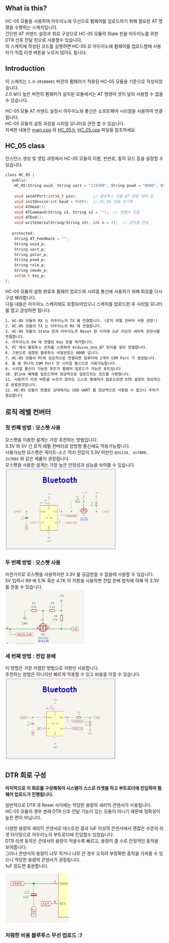 ## What is this?

HC-05 모듈을 사용하여 아두이노에 무선으로 펌웨어를 업로드하기 위해 필요한 AT 명령을 수행하는 스케치입니다.  
간단한 AT 커맨드 설정과 회로 구성으로 HC-05 모듈의 State 핀을 아두이노를 위한 DTR 신호 전달 핀으로 사용할수 있습니다.  
이 스케치에 작성된 코드를 실행하면 HC-05 로 아두이노에 펌웨어를 업로드할때 사용자가 직접 리셋 버튼을 누르지 않아도 됩니다.

## Introduction

이 스케치는 `2.0-20100601` 버전의 펌웨어가 적용된 HC-05 모듈을 기준으로 작성되었습니다.  
2.0 보다 높은 버전의 펌웨어가 설치된 모듈에서는 AT 명령어 셋이 달라 사용할 수 없을 수 있습니다.

HC-05 모듈 AT 커맨드 설정시 아두이노와 통신은 소프트웨어 시리얼을 사용하여 연결됩니다.  
HC-05 모듈의 설정 과정을 시리얼 모니터로 관전 할 수 있습니다.  
자세한 내용은 [main.cpp](/src/main.cpp) 와 [HC_05.h](/lib/HC-05/HC_05.h), [HC_05.cpp](/lib/HC-05/HC_05.cpp) 파일을 참조하세요.

## HC_05 class

인스턴스 생성 및 셋업 과정에서 HC-05 모듈의 이름, 핀번호, 동작 모드 등을 설정할 수 있습니다.

```c
class HC_05 {
   public:
    HC_05(String uuid, String uart = "115200", String pswd = "0000", String polar = "1,0", String role = "0", String cmode = "1", int16_t pin = 4);

    void setATPort(int16_t pin);       // 블루투스 모듈 AT 명령 제어 핀
    void initDevice(int baud = 9600);  // HC_05 모듈 초기화
    void ATHead();
    void ATCommand(String s1, String s2 = "");  // 명령어 조합
    void ATEnd();
    void writeSerialString(String str, int n = 3);  // 문자열 전송

   protected:
    String AT_Feedback = "";
    String uuid_p;
    String uart_p;
    String polar_p;
    String pswd_p;
    String role_p;
    String cmode_p;
    int16_t key_p;
};
```

HC-05 모듈의 설정 완료후 펌웨어 업로드와 시리얼 통신에 사용하기 위해 회로를 다시 구성 해야합니다.  
다음 내용은 아두이노 스케치에도 포함되어있으니 스케치를 업로드한 후 시리얼 모니터를 열고 감상하면 됩니다.

```
1. HC-05 모듈의 RX 는 아두이노의 TX 에 연결합니다. (로직 레벨 컨버터 사용 권장!)
2. HC-05 모듈의 TX 는 아두이노의 RX 에 연결합니다.
3. HC-05 모듈의 State 핀과 아두이노의 Reset 핀 사이에 1uF 이상의 세라믹 콘덴서를 연결합니다.
4. 아두이노의 D4 에 연결된 Key 핀을 제거합니다.
5. PC 에서 블루투스 장치를 스캔하여 Arduino_Uno_BT 장치를 찾아 연결합니다.
6. 기본으로 설정된 블루투스 비밀번호는 0000 입니다.
7. HC-05 모듈이 PC와 성공적으로 연결되면 컴퓨터에 2개의 COM Port 가 생성됩니다.
8. 둘 중 하나의 COM Port 만 시리얼 통신으로 사용가능합니다.
9. 시리얼 통신이 가능한 포트가 펌웨어 업로드가 가능한 포트입니다
10. Blink 예제를 업로드하여 정상적으로 업로드되는 포트를 사용합니다.
11. 사용자가 리셋 버튼을 누르지 않아도 스스로 펌웨어가 업로드되면 DTR 설정이 정상적으로 완료된것입니다.
12. HC-05 모듈이 연결된 상태에서는 USB UART 를 정상적으로 사용할 수 없으니 주의가 필요합니다
```

## 로직 레벨 컨버터

### 첫 번쩨 방법 : 모스펫 사용

모스펫을 이용한 설계는 가장 추천하는 방법입니다.  
3.3V 와 5V 간 로직 레벨 컨버터로 양방향 통신에도 적용가능합니다.  
사용가능한 모스펫은 게이트-소스 역치 전압이 3.3V 미만인 `BSS138, 2n7000, 2n7002` 와 같은 제품이 권장됩니다.  
모스펫을 사용한 설계는 가장 높은 안정성과 성능을 보여줄 수 있습니다.  
<img src="img/1.png" width="70%"/>

### 두 번째 방법 : 모스펫 사용

마찬가지로 모스펫을 사용하지만 3.3V 를 공급받을 수 없을때 사용할 수 있습니다.  
5V 입력시 R9 에 5.1K 혹은 4.7K 의 저항을 사용하면 전압 분배 법칙에 의해 약 3.3V 를 얻을 수 있습니다.  
<img src="img/2.png" width="50%"/>

### 세 번째 방법 : 전압 분배

이 방법은 가장 저렴한 방법으로 저항만 사용합니다.  
추천하는 방법은 아니지만 빠르게 적용할 수 있고 비용을 아낄 수 있습니다.  
<img src="img/3.png" width="70%"/>

## DTR 회로 구성

**마지막으로 이 회로를 구성해줘야 시스템이 스스로 리셋을 하고 부트로더에 진입하여 펌웨어 업로드가 진행됩니다.**

일반적으로 DTR 과 Reset 사이에는 적당한 용량의 세라믹 콘덴서가 사용됩니다.  
HC-05 모듈의 경우 본래 DTR 신호 전달 기능이 있는 모듈이 아니기 때문에 정확성이 높은 편이 아닙니다.

다양한 용량의 세라믹 콘덴서로 테스트한 결과 1uF 이상의 콘덴서에서 괜찮은 수준의 리셋 타이밍으로 아두이노의 부트로더에 진입할수 있었습니다.  
DTR 리셋 동작은 콘데서의 용량이 적을수록 빠르고, 용량이 클 수로 안정적인 동작을 보여줍니다.  
그러나 콘덴서의 용량이 너무 작거나 너무 큰 경우 오히려 부정확한 동작을 가져올 수 있으니 적당한 용량의 콘덴서가 권장됩니다.  
1uF 정도면 충분합니다.

<img src="img/4.png" width="40%"/>

### 저렴한 비용 블루투스 무선 업로드 :7
